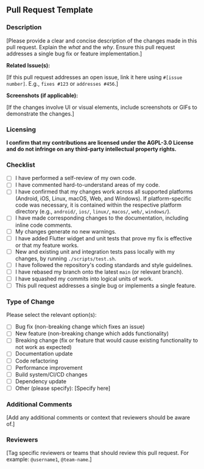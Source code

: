 ## Pull Request Template

### Description

[Please provide a clear and concise description of the changes made in this pull request. Explain the *what* and the *why*. Ensure this pull request addresses a single bug fix or feature implementation.]

**Related Issue(s):**

[If this pull request addresses an open issue, link it here using `#[issue number]`. E.g., `fixes #123` or `addresses #456`.]

**Screenshots (if applicable):**

[If the changes involve UI or visual elements, include screenshots or GIFs to demonstrate the changes.]

### Licensing

**I confirm that my contributions are licensed under the AGPL-3.0 License and do not infringe on any third-party intellectual property rights.**

### Checklist

- [ ] I have performed a self-review of my own code.
- [ ] I have commented hard-to-understand areas of my code.
- [ ] I have confirmed that my changes work across all supported platforms (Android, iOS, Linux, macOS, Web, and Windows). If platform-specific code was necessary, it is contained within the respective platform directory (e.g., `android/`, `ios/`, `linux/`, `macos/`, `web/`, `windows/`).
- [ ] I have made corresponding changes to the documentation, including inline code comments.
- [ ] My changes generate no new warnings.
- [ ] I have added Flutter widget and unit tests that prove my fix is effective or that my feature works.
- [ ] New and existing unit and integration tests pass locally with my changes, by running `./scripts/test.sh`.
- [ ] I have followed the repository's coding standards and style guidelines.
- [ ] I have rebased my branch onto the latest `main` (or relevant branch).
- [ ] I have squashed my commits into logical units of work.
- [ ] This pull request addresses a single bug or implements a single feature.

### Type of Change

Please select the relevant option(s):

- [ ] Bug fix (non-breaking change which fixes an issue)
- [ ] New feature (non-breaking change which adds functionality)
- [ ] Breaking change (fix or feature that would cause existing functionality to not work as expected)
- [ ] Documentation update
- [ ] Code refactoring
- [ ] Performance improvement
- [ ] Build system/CI/CD changes
- [ ] Dependency update
- [ ] Other (please specify): [Specify here]

### Additional Comments

[Add any additional comments or context that reviewers should be aware of.]

### Reviewers

[Tag specific reviewers or teams that should review this pull request. For example: `@username1`, `@team-name`.]
